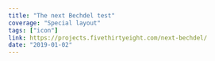 ```yaml
---
title: "The next Bechdel test"
coverage: "Special layout"
tags: ["icon"]
link: https://projects.fivethirtyeight.com/next-bechdel/
date: "2019-01-02"
---
```

